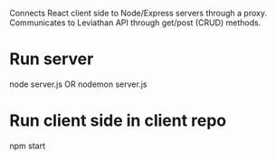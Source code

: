 Connects React client side to Node/Express servers through a proxy. Communicates to Leviathan API through get/post (CRUD) methods.

# Run server
node server.js
OR
nodemon server.js

# Run client side in client repo
npm start